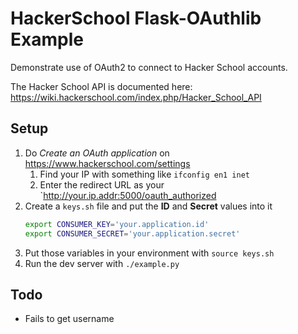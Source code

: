 # HackerSchool Flask-OAuthlib Example

Demonstrate use of OAuth2 to connect to Hacker School accounts.

The Hacker School API is documented here: https://wiki.hackerschool.com/index.php/Hacker_School_API

## Setup

1. Do *Create an OAuth application* on https://www.hackerschool.com/settings
   1. Find your IP with something like `ifconfig en1 inet`
   2. Enter the redirect URL as your `http://your.ip.addr:5000/oauth_authorized
2. Create a `keys.sh` file and put the **ID** and **Secret** values into it
    ```bash
    export CONSUMER_KEY='your.application.id'
    export CONSUMER_SECRET='your.application.secret'
    ```
3. Put those variables in your environment with `source keys.sh`
4. Run the dev server with `./example.py`

## Todo

* Fails to get username

